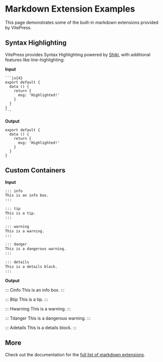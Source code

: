 # Markdown Extension Examples

This page demonstrates some of the built-in markdown extensions provided by VitePress.

## Syntax Highlighting

VitePress provides Syntax Highlighting powered by [Shiki](https://github.com/shikijs/shiki), with additional features like line-highlighting:

**Input**

````
```js{4}
export default {
  data () {
    return {
      msg: 'Highlighted!'
    }
  }
}
```
````

**Output**

```js{4}
export default {
  data () {
    return {
      msg: 'Highlighted!'
    }
  }
}
```

## Custom Containers

**Input**

```md
::: info
This is an info box.
:::

::: tip
This is a tip.
:::

::: warning
This is a warning.
:::

::: danger
This is a dangerous warning.
:::

::: details
This is a details block.
:::
```

**Output**

::: Cinfo
This is an info box.
:::

::: Btip
This is a tip.
:::

::: Hwarning
This is a warning.
:::

::: Tdanger
This is a dangerous warning.
:::

::: Adetails
This is a details block.
:::

## More

Check out the documentation for the [full list of markdown extensions](https://vitepress.dev/guide/markdown).

